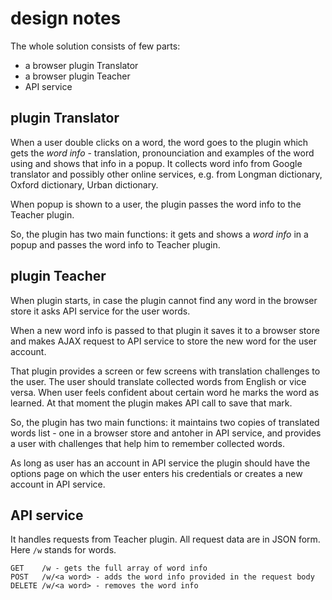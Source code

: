 # design notes

The whole solution consists of few parts:

* a browser plugin Translator
* a browser plugin Teacher
* API service


## plugin Translator

When a user double clicks on a word, the word goes to the plugin which gets the *word info* - translation, pronounciation and
examples of the word using and shows that info in a popup. It collects word info from Google translator and possibly other
online services, e.g. from Longman dictionary, Oxford dictionary, Urban dictionary.

When popup is shown to a user, the plugin passes the word info to the Teacher plugin.

So, the plugin has two main functions: it gets and shows a *word info* in a popup and passes the word info to Teacher plugin.


## plugin Teacher

When plugin starts, in case the plugin cannot find any word in the browser store it asks API service for the user words.

When a new word info is passed to that plugin it saves it to a browser store and makes AJAX request to API service to store
the new word for the user account.

That plugin provides a screen or few screens with translation challenges to the user. The user should translate collected words
from English or vice versa. When user feels confident about certain word he marks the word as learned. At that moment the plugin
makes API call to save that mark.

So, the plugin has two main functions: it maintains two copies of translated words list - one in a browser store and antoher in
API service, and provides a user with challenges that help him to remember collected words.

As long as user has an account in API service the plugin should have the options page on which the user enters his credentials
or creates a new account in API service.


## API service

It handles requests from Teacher plugin. All request data are in JSON form. Here `/w` stands for words.

    GET    /w - gets the full array of word info
    POST   /w/<a word> - adds the word info provided in the request body
    DELETE /w/<a word> - removes the word info
